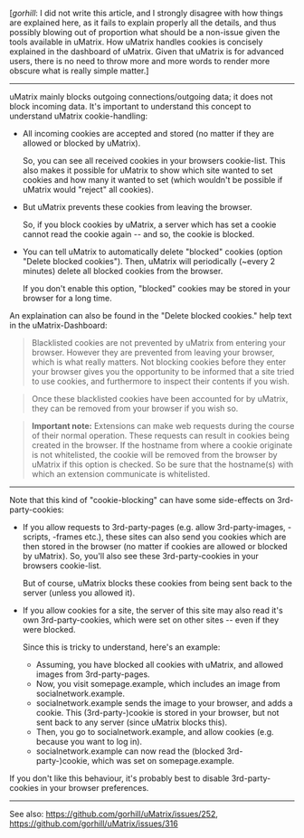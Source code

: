 [_gorhill_: I did not write this article, and I strongly disagree with how things are explained here, as it fails to explain properly all the details, and thus possibly blowing out of proportion what should be a non-issue given the tools available in uMatrix. How uMatrix handles cookies is concisely explained in the dashboard of uMatrix. Given that uMatrix is for advanced users, there is no need to throw more and more words to render more obscure what is really simple matter.]

***

uMatrix mainly blocks outgoing connections/outgoing data; it does not block incoming data. It's important to understand this concept to understand uMatrix cookie-handling:

- All incoming cookies are accepted and stored (no matter if they are allowed or blocked by uMatrix).

  So, you can see all received cookies in your browsers cookie-list. This also makes it possible for uMatrix to show which site wanted to set cookies and how many it wanted to set (which wouldn't be possible if uMatrix would "reject" all cookies).
- But uMatrix prevents these cookies from leaving the browser.

  So, if you block cookies by uMatrix, a server which has set a cookie cannot read the cookie again -- and so, the cookie is blocked.

- You can tell uMatrix to automatically delete "blocked" cookies (option "Delete blocked cookies"). Then, uMatrix will periodically (~every 2 minutes) delete all blocked cookies from the browser.

  If you don't enable this option, "blocked" cookies may be stored in your browser for a long time.

An explaination can also be found in the "Delete blocked cookies." help text in the uMatrix-Dashboard:

> Blacklisted cookies are not prevented by uMatrix from entering your browser. However they are prevented from leaving your browser, which is what really matters. Not blocking cookies before they enter your browser gives you the opportunity to be informed that a site tried to use cookies, and furthermore to inspect their contents if you wish.

> Once these blacklisted cookies have been accounted for by uMatrix, they can be removed from your browser if you wish so.

> **Important note:** Extensions can make web requests during the course of their normal operation. These requests can result in cookies being created in the browser. If the hostname from where a cookie originate is not whitelisted, the cookie will be removed from the browser by uMatrix if this option is checked. So be sure that the hostname(s) with which an extension communicate is whitelisted.

----

Note that this kind of "cookie-blocking" can have some side-effects on 3rd-party-cookies:

- If you allow requests to 3rd-party-pages (e.g. allow 3rd-party-images, -scripts, -frames etc.), these sites can also send you cookies which are then stored in the browser (no matter if cookies are allowed or blocked by uMatrix). So, you'll also see these 3rd-party-cookies in your browsers cookie-list.

  But of course, uMatrix blocks these cookies from being sent back to the server (unless you allowed it).

- If you allow cookies for a site, the server of this site may also read it's own 3rd-party-cookies, which were set on other sites -- even if they were blocked.

  Since this is tricky to understand, here's an example:

  - Assuming, you have blocked all cookies with uMatrix, and allowed images from 3rd-party-pages.
  - Now, you visit somepage.example, which includes an image from socialnetwork.example.
  - socialnetwork.example sends the image to your browser, and adds a cookie.
    This (3rd-party-)cookie is stored in your browser, but not sent back to any server (since uMatrix blocks this).
  - Then, you go to socialnetwork.example, and allow cookies (e.g. because you want to log in).
  - socialnetwork.example can now read the (blocked 3rd-party-)cookie, which was set on somepage.example.

If you don't like this behaviour, it's probably best to disable 3rd-party-cookies in your browser preferences.

----

See also: https://github.com/gorhill/uMatrix/issues/252, https://github.com/gorhill/uMatrix/issues/316
